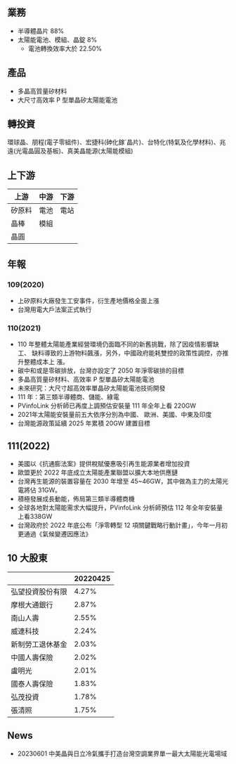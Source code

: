 ## 業務

- 半導體晶片 88%
- 太陽能電池、模組、晶錠 8%
	- 電池轉換效率大於 22.50%

## 產品
* 多晶高質量矽材料 
* 大尺寸高效率 P 型單晶矽太陽能電池


## 轉投資
環球晶、朋程(電子零組件)、宏捷科(砷化鎵`晶片)、台特化(特氣及化學材料)、兆遠(光電晶圓及基板)、真美晶能源(太陽能模組)

## 上下游

|上游|中游|下游|
|--|--|--|
|矽原料|電池|電站|
|晶棒|模組||
|晶圓|||


## 年報
### 109(2020)
* 上矽原料大廠發生工安事件，衍生產地價格全面上漲
* 台灣用電大戶法案正式執行
### 110(2021)
- 110 年整體太陽能產業經營環境仍面臨不同的新舊挑戰，除了因疫情影響缺工、
  缺料導致的上游物料飆漲，另外，中國政府能耗雙控的政策性調控，亦推升整體成本上
  漲。
- 碳中和或是零碳排放，台灣亦設定了 2050 年淨零碳排的目標
- 多晶高質量矽材料、高效率 P 型單晶矽太陽能電池
- 未來研究：大尺寸超高效率單晶矽太陽能電池技術開發
- 111 年：第三類半導體商、儲能、綠電
- PVinfoLink 分析師已再度上調預估安裝量 111 年全年上看 220GW
- 2021年太陽能安裝量前五大依序分別為中國、 歐洲、美國、中東及印度
- 台灣能源政策延續 2025 年累積 20GW 建置目標
## 111(2022)
* 美國以《抗通膨法案》提供稅賦優惠吸引再生能源業者增加投資
* 歐盟更於 2022 年底成立太陽能產業聯盟以擴大本地供應鏈
* 台灣再生能源的裝置容量在 2030 年增至 45~46GW，其中做為主力的太陽光電將佔 31GW。
* 積極發展成長動能，佈局第三類半導體商機
* 全球各地對太陽能需求大幅提升，PVinfoLink 分析師預估 112 年全年安裝量上看338GW
* 台灣政府於 2022 年底公布「淨零轉型 12 項關鍵戰略行動計畫」，今年一月初更通過《氣候變遷因應法》



## 10 大股東

|                  | 20220425 |
| ---------------- | -------- |
| 弘望投資股份有限 | 4.27%    |
| 摩根大通銀行     | 2.87%    |
| 南山人壽         | 2.55%    |
| 威連科技         | 2.24%    |
| 新制勞工退休基金 | 2.03%    |
| 中國人壽保險     | 2.02%    |
| 盧明光           | 2.01%    |
| 國泰人壽保險     | 1.83%    |
| 弘茂投資         | 1.78%    |
| 張清照           | 1.75%    |

## News
* 20230601 中美晶與日立冷氣攜手打造台灣空調業界單一最大太陽能光電場域
